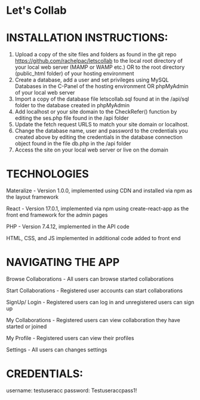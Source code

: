 # Let's Collab

# INSTALLATION INSTRUCTIONS:

1. Upload a copy of the site files and folders as found in the git repo https://github.com/rachelpac/letscollab to the local root directory of your local web server (MAMP or WAMP etc.) OR to the root directory (public_html folder) of your hosting environment
2.	Create a database, add a user and set privileges using MySQL Databases in the C-Panel of the hosting environment OR phpMyAdmin of your local web server
3.	Import a copy of the database file letscollab.sql found at in the /api/sql folder to the database created in  phpMyAdmin
4.	Add localhost or your site domain to the CheckRefer() function by editing the ses.php file found in the /api folder 
5. Update the fetch request URLS to match your site domain or localhost. 
6.	Change the database name, user and password to the credentials you created above by editing the credentials in the database connection object found in the file db.php in the /api folder 
7.	Access the site on your local web server or live on the domain

# TECHNOLOGIES

Materalize - Version 1.0.0, implemented using CDN and installed via npm as the layout framework

React - Version 17.0.1, implemented via npm using create-react-app as the front end framework for the admin pages

PHP - Version 7.4.12, implemented in the API code
 
HTML, CSS, and JS implemented in additional code added to front end 

# NAVIGATING THE APP 
Browse Collaborations - All users can browse started collaborations 

Start Collaborations - Registered user accounts can start collaborations

SignUp/ Login - Registered users can log in and unregistered users can sign up 

My Collaborations - Registered users can view collaboration they have started or joined

My Profile - Registered users can view their profiles

Settings - All users can changes settings 

# CREDENTIALS:

username: testuseracc
password: Testuseraccpass1!